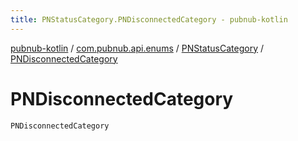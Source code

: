 ```yaml
---
title: PNStatusCategory.PNDisconnectedCategory - pubnub-kotlin
---
```


[pubnub-kotlin](../../index.html) / [com.pubnub.api.enums](../index.html) / [PNStatusCategory](index.html) / [PNDisconnectedCategory](./-p-n-disconnected-category.html)

# PNDisconnectedCategory

`PNDisconnectedCategory`